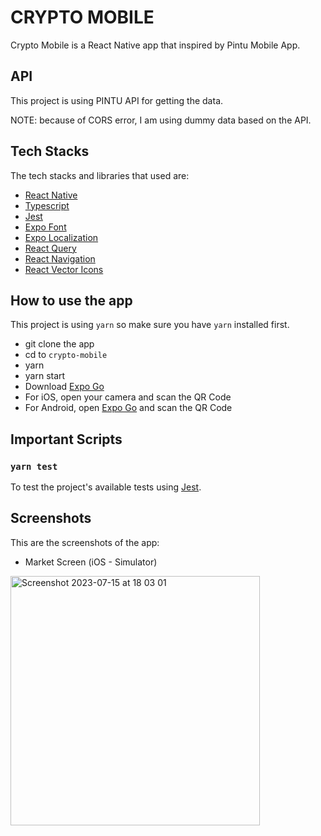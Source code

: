 # CRYPTO MOBILE

Crypto Mobile is a React Native app that inspired by Pintu Mobile App.

## API

This project is using PINTU API for getting the data.

NOTE: because of CORS error, I am using dummy data based on the API.

## Tech Stacks

The tech stacks and libraries that used are:

- [React Native](https://reactnative.dev/)
- [Typescript](https://www.typescriptlang.org/)
- [Jest](https://jestjs.io/)
- [Expo Font](https://docs.expo.dev/versions/latest/sdk/font/)
- [Expo Localization](https://docs.expo.dev/versions/latest/sdk/localization/)
- [React Query](https://tanstack.com/query/v3/)
- [React Navigation](https://reactnavigation.org/)
- [React Vector Icons](https://oblador.github.io/react-native-vector-icons/)

## How to use the app

This project is using `yarn` so make sure you have `yarn` installed first.

- git clone the app
- cd to `crypto-mobile`
- yarn
- yarn start
- Download [Expo Go](https://expo.dev/client)
- For iOS, open your camera and scan the QR Code
- For Android, open [Expo Go](https://play.google.com/store/apps/details?id=host.exp.exponent&referrer=www) and scan the QR Code

## Important Scripts

### `yarn test`

To test the project's available tests using [Jest](https://jestjs.io/).

## Screenshots

This are the screenshots of the app:

- Market Screen (iOS - Simulator)
<img width="399" alt="Screenshot 2023-07-15 at 18 03 01" src="https://github.com/kevinlie19/crypto-mobile/assets/48467219/e631d003-9a91-4751-bc0f-5cdead129a9a">
